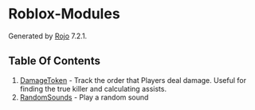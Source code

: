 # Roblox-Modules
Generated by [Rojo](https://github.com/rojo-rbx/rojo) 7.2.1.

## Table Of Contents
1. [DamageToken](docs/DamageToken.md) - Track the order that Players deal damage. Useful for finding the true killer and calculating assists.
1. [RandomSounds](docs/RandomSounds.md) - Play a random sound